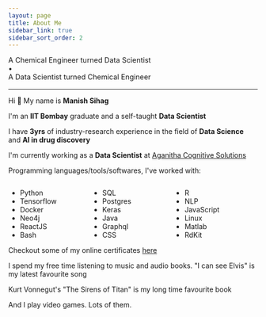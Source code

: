```yaml
---
layout: page
title: About Me
sidebar_link: true
sidebar_sort_order: 2
---
```


<p class="about-text"></p>

<div style="margin-bottom: 1rem">
  <div style="display: inline-block; font-size: 0.9rem">A Chemical Engineer turned Data Scientist</div>
  <div class="hide-in-mobile" style="font-size: 0.9rem">•</div>
  <div style="display: inline-block; font-size: 0.9rem">A Data Scientist turned Chemical Engineer</div>
</div>

---

<p class="about-text">
  <span class="fa fa-user about-icon"></span>
  Hi 👋 My name is <b>Manish Sihag</b>
</p>
<p class="about-text">
  <span class="fa fa-graduation-cap about-icon"></span>
  I'm an <b>IIT Bombay</b> graduate and a self-taught <b>Data Scientist</b> 
</p>
<p class="about-text">
  <span class="fa fa-flask about-icon"></span>
  I have <b>3yrs</b> of industry-research experience in the field of <b>Data Science</b> and <b>AI in drug discovery</b>
</p>
<p class="about-text">
  <span class="fa fa-briefcase about-icon"></span>
  I'm currently working as a <b>Data Scientist</b> at <a href="https://aganitha.ai/" target="_blank">Aganitha Cognitive Solutions</a>
</p>
<!-- <p class="about-text">
  <span class="fa fa-file-text about-icon"></span>
  Checkout my CV here <a href="/files/resume.pdf" style="color: inherit"><span class="fa fa-download"></span></a>
</p> -->
<p class="about-text">
  <span class="fa fa-code about-icon"></span>
  Programming languages/tools/softwares, I've worked with:
  <div style="float: left; width: 33%">
    <ul>
      <li>Python</li>
      <li>Tensorflow</li>
      <li>Docker</li>
      <li>Neo4j</li>
      <li>ReactJS</li>
      <li>Bash</li>
    </ul>
  </div>
  <div style="float: left; width: 33%">
    <ul>
      <li>SQL</li>
      <li>Postgres</li>
      <li>Keras</li>
      <li>Java</li>
      <li>Graphql</li>
      <li>CSS</li>
    </ul>
  </div>
  <div style="float: right; width: 34%">
    <ul>
      <li>R</li>
      <li>NLP</li>
      <li>JavaScript</li>
      <li>Linux</li>
      <li>Matlab</li>
      <li>RdKit</li>
    </ul>
  </div>
</p>
<p class="about-text">
  <span class="fa fa-certificate about-icon"></span>
  Checkout some of my online certificates <a href="/certificates">here</a>
</p>

<!-- <p class="about-text">
  <span class="fa fa-heart about-icon"></span>
  My hobbies and free time activitie include:</p> -->
<p class="about-text">
  <span class="fa fa-music about-icon"></span>
  I spend my free time listening to music and audio books. "I can see Elvis" is my latest favourite song
</p>
<p class="about-text">
  <span class="fa fa-book about-icon"></span>
  Kurt Vonnegut's "The Sirens of Titan" is my long time favourite book
</p>
<p class="about-text">
  <span class="fa fa-gamepad about-icon"></span>
  And I play video games. Lots of them.
</p>

<!-- <p style="text-align: center;">
  <strong>Reach out to me on&nbsp;</strong>
  <a href="https://www.linkedin.com/in/manish-sihag/"
    style="color: inherit" title="Linkedin" aria-label="Linkedin">
    <span class="fa fa-linkedin-square"></span>
  </a>&nbsp;
  <a href="https://www.github.com/mnis/"
      style="color: inherit" title="Github" aria-label="Github">
      <span class="fa fa-github"></span>
  </a>&nbsp;
  <a href="https://www.instagram.com/mni.z/"
      style="color: inherit" title="Instagram" aria-label="Instagram">
      <span class="fa fa-instagram"></span>
  </a>&nbsp;
  <a href="mailto:sihagmanish36@gmail.com"
      style="color: inherit" title="Email" aria-label="Email">
      <span class="fa fa-envelope"></span>
  </a>&nbsp;
  <a href="https://stackoverflow.com/users/9865225/mnis/"
      style="color: inherit" title="Stackoverflow" aria-label="Stackoverflow">
      <span class="fa fa-stack-overflow"></span>
  </a>&nbsp;
</p> -->

<!-- <img style="float: left;" src="/assets/img/blackstar.svg" />&nbsp;\f005 Hey there! I'm <strong>Manish</strong>, an <strong>IIT Bombay</strong> graduate and a self-taught
<strong>Data Scientist</strong>. I have been doing research in the field of drug discovery
using AI by combining my knowledge in Chemical Engineering from B.Tech and passion for
AI. With more than two year of industry experience, I am inclined towards a research career
in the field of AI. <br>In my spare time, I read books, I write code, I
play video games, and I travel around to explore the nature. Take a look at some
of the clicks from my travel diary. -->
